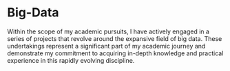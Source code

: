 # Big-Data
Within the scope of my academic pursuits, I have actively engaged in a series of projects that revolve around the expansive field of big data. These undertakings represent a significant part of my academic journey and demonstrate my commitment to acquiring in-depth knowledge and practical experience in this rapidly evolving discipline.
